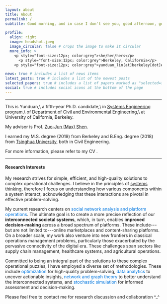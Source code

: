 ```yaml
---
layout: about
title: About
permalink: /
subtitle: Good morning, and in case I don't see you, good afternoon, good evening, and good night!

profile:
  align: right
  image: headshot.jpeg
  image_circular: false # crops the image to make it circular
  more_info: >
    <p style="font-size:12px; color:grey">she/her/hers</p>
      <p style="font-size:12px; color:grey">Berkeley, California</p>
    <p style="font-size:12px; color:grey">yunduan_lin[at]berkeley[dot]edu</p>

news: true # includes a list of news items
latest_posts: true # includes a list of the newest posts
selected_papers: true # includes a list of papers marked as "selected={true}"
social: true # includes social icons at the bottom of the page
---
```


---

This is Yunduan,\\
a fifth-year Ph.D. candidate,\\
in [Systems Engineering program](https://ce.berkeley.edu/programs/sys),\\
of [Department of Civil and Environmental Engineering](https://ce.berkeley.edu),\\
at University of California, Berkeley.

My advisor is Prof. [Zuo-Jun (Max) Shen](https://shen.ieor.berkeley.edu).

I earned my M.S. degree (2019) from Berkeley and B.Eng. degree (2018) from [Tsinghua University](https://www.tsinghua.edu.cn/en/index.htm), both in Civil Engineering.

For more information, please refer to my CV <a href="../assets/pdf/CV.pdf" target="_blank" rel="noopener noreferrer" class="float-center"><i class="fas fa-file-pdf"></i></a>.

---


#### Research Interests

My research strives for simple, efficient, and high-quality solutions to complex operational challenges. I believe in the principles of [systems thinking](https://en.wikipedia.org/wiki/Systems_thinking), therefore I focus on understanding how various components within a system interact, acknowledging that these interactions are pivotal in effective problem-solving.

My current research centers on <span style="color:#0076df">social network analysis and platform
operations</span>. The ultimate goal is to create a more precise reflection of our __interconnected societal systems__, which, in turn, enables __improved decision-making__ across a broad spectrum of platforms. These include---but are not limited to---online marketplaces and content-sharing platforms. On a broader scale, my work also venture into new frontiers in classical operations management problems, particularly those exacerbated by the pervasive connectivity of the digital era. These challenges span sectors like supply chain management, healthcare systems, and agricultural operations.

Committed to being an integral part of the solutions to these complex operational puzzles, I have employed a diverse set of methodologies. These include <span style="color:#0076df">optimization</span> for high-quality problem-solving, <span style="color:#0076df">data analytics</span> to uncover actionable insights, <span style="color:#0076df">network and graph theory</span> to better understand the interconnected systems, and <span style="color:#0076df">stochastic simulation</span> for informed assessment and decision-making.

Please feel free to contact me for research discussion and collaboration ^_^

<script type="text/javascript" id="clustrmaps" src="//clustrmaps.com/map_v2.js?d=YCvn1gfc-4Zcm16_59Td8Q8TVKH7BBu_xwEpz1zuH8E&cl=ffffff&w=200&h=150"></script>
